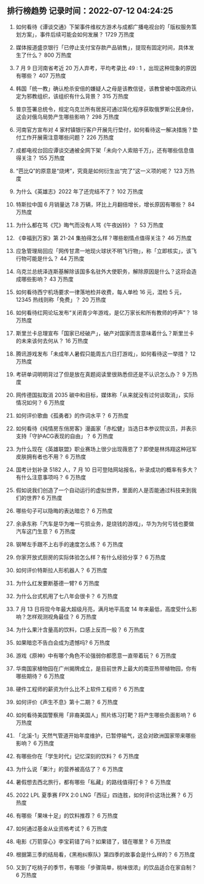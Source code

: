 
## 排行榜趋势 记录时间：2022-07-12 04:24:25
  
  1. 如何看待《谭谈交通》下架事件维权方游术与成都广播电视台的「版权服务策划方案」，事件后续可能会如何发展？ 1729 万热度
    
  2. 媒体报道盛京银行「已停止支付宝存款产品销售」，提现有固定时间，具体发生了什么？ 800 万热度
    
  3. 7 月 9 日河南省考近 20 万人弃考，平均考录比 49 : 1 ，出现这种现象的原因有哪些？ 407 万热度
    
  4. 韩国「统一教」确认枪杀安倍的嫌疑人之母是该教信徒，该教曾被中国政府认定为邪教组织，该组织有什么背景？ 315 万热度
    
  5. 普京签署总统令，规定乌克兰所有居民可通过简化程序获取俄罗斯公民身份，这会对俄乌局势产生哪些影响？ 298 万热度
    
  6. 河南官方宣布对 4 家村镇银行客户开展先行垫付，如何看待这一解决措施？垫付工作开展需注意哪些问题？ 226 万热度
    
  7. 成都电视台回应谭谈交通被全网下架「未向个人索赔千万」，还有哪些信息值得关注？ 155 万热度
    
  8. “芭比Q”的原意是“烧烤”，究竟是如何衍生出“完了”这一义项的呢？ 123 万热度
    
  9. 为什么《英雄志》2022 年了还完结不了？ 102 万热度
    
  10. 特斯拉中国 6 月销量达 7.8 万辆，环比上月翻倍增长，增长原因有哪些？ 84 万热度
    
  11. 为什么都在骂《咒》晦气而没有人骂《午夜凶铃》？ 53 万热度
    
  12. 《幸福到万家》第 21-24 集拍得怎么样？哪些剧情点值得关注？ 46 万热度
    
  13. 应急管理局回应「网传甘肃一地现火球状不明飞行物」，称「立即核实」，该飞行物可能是什么？ 44 万热度
    
  14. 乌克兰总统泽连斯基解除该国多名驻外大使职务，解除原因是什么？这将会造成哪些影响？ 43 万热度
    
  15. 如何看待西宁机场要求一律落地检并收费，每人单检 16 元，混检 5 元，12345 热线则称「免费」？ 20 万热度
    
  16. 如何看待红网论坛发布“关闭青少年游戏，是亿万家长和所有教师的呼声”？ 18 万热度
    
  17. 斯里兰卡总理宣布「国家已经破产」，破产对国家而言意味着什么？斯里兰卡的未来该何去何从？ 16 万热度
    
  18. 腾讯游戏发布「未成年人暑假只能周五六日打游戏」，如何看待这一举措？ 12 万热度
    
  19. 考研单词明明背过了但是放在真题阅读里很熟悉但还是不认识怎么办？ 9 万热度
    
  20. 网传德国拟取消 2035 碳中和目标，媒体称「从来就没有过何谈取消」，实际情况如何？ 6 万热度
    
  21. 如何评价歌曲《孤勇者》的作词水平？ 6 万热度
    
  22. 如何看待《纯情房东俏房客》漫画家「赤松健」当选日本参议院议员，并表示支持「守护ACG表现的自由」？ 6 万热度
    
  23. 为什么现在《英雄联盟》职业赛场上很少出现薇恩了？即使是林炜翔这种冠军皮肤拥有者也不用？ 6 万热度
    
  24. 国考计划补录 5182 人，7 月 10 日可登陆网站报名，补录成功的概率有多大？有什么注意事项吗？ 6 万热度
    
  25. 假如说我们创造了一个自动运行的虚拟世界，里面的人是否能通过科技来到我们的世界? 6 万热度
    
  26. 哪些句子可以隐晦的表达暗恋？ 6 万热度
    
  27. 余承东称「汽车是华为唯一亏损业务，是烧钱的游戏」，华为为何亏钱也要做汽车这门生意？ 6 万热度
    
  28. 钢琴左手跟不上右手的速度怎么练？ 6 万热度
    
  29. 你家开放式厨房的实际体验怎么样？有什么经验分享？ 6 万热度
    
  30. 如何评价特斯拉人形机器人？ 6 万热度
    
  31. 为什么红发要断基德一臂? 6 万热度
    
  32. 为什么台式机用了七八年会很卡？ 6 万热度
    
  33. 7 月 13 日将现今年最大超级月亮，满月地平高度 14 年来最低，高度受什么影响？怎样观测视角最佳？ 6 万热度
    
  34. 为什么果汁含量高的饮料，口感上反而一般？ 6 万热度
    
  35. 如果暗恋不告白会成为遗憾吗? 6 万热度
    
  36. 游戏《原神》中有哪个角色不论强弱你都愿意一直带着玩？ 6 万热度
    
  37. 华南国家植物园在广州揭牌成立，是目前世界上最大的南亚热带植物园，你有哪些期待？ 6 万热度
    
  38. 硬件工程师的薪资为什么比不上软件工程师？ 6 万热度
    
  39. 如何评价《声生不息》第十二期？ 6 万热度
    
  40. 如何看待美国警察用「非裔美国人」照片练习打靶？将产生哪些负面影响？ 6 万热度
    
  41. 「北溪-1」天然气管道开始年度维护，已暂停输气，这会对欧洲国家带来哪些影响？ 6 万热度
    
  42. 有哪些你在「学生时代」记忆深刻的饮料？ 6 万热度
    
  43. 为什么说「果汁」的营养被高估了？ 6 万热度
    
  44. 暑假想去西北旅行，都有哪些「私藏」的路线值得打卡？ 6 万热度
    
  45. 2022 LPL 夏季赛 FPX 2:0 LNG「西征」四连胜，如何评价这场比赛？ 6 万热度
    
  46. 有哪些「果味十足」的饮料推荐？ 6 万热度
    
  47. 如何通过基金从业资格考试？ 6 万热度
    
  48. 电影《万箭穿心》李宝莉错了吗？如果错了，错在哪里？ 6 万热度
    
  49. 根据第三季的结局看，《黑袍纠察队》第四季的故事会是什么样的？ 6 万热度
    
  50. 又到了吃桃子的季节，有哪些「步骤简单，桃味很浓」的饮品适合在家自制？ 6 万热度
    